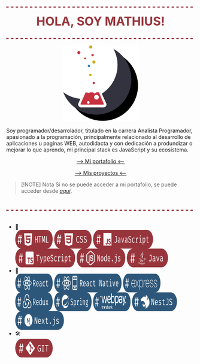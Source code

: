 

<p align="center">
<img src="./src/assets/divider.svg" />
<p align="center">
<font size="6" color="#98353C">
    <strong>HOLA, SOY MATHIUS!</strong>
</font>
</p>
<img src="./src/assets/divider.svg" />
</p>

<p align="center">
<img width="200" src="./src/icons/pipe.svg" />
</p>

Soy programador/desarrolador, titulado en la carrera Analista Programador, apasionado a la programación, principalmente relacionado al desarrollo de aplicaciones u paginas WEB, autodidacta y con dedicación a produndizar o mejorar lo que aprendo, mi principal stack es JavaScript y su ecosistema.

<p align="center">
<a href="https://mathiussolis.dev/">--> <u>Mi portafolio</u> <--</a>
</p>
<p align="center">
<a href="https://mathiussolis.dev/">--> <u>Mis proyectos</u> <--</a>
</p>

> [!NOTE] Nota
> Si no se puede acceder a mi portafolio, se puede acceder desde [*aquí*](https://mathiussolis.vercel.app/).

<br/>
<img src="./src/assets/divider.svg" />
<br/>
<br/>
<ul>
<li>
📖<br/>
<img width="100" height="50" align="center" src="./src/icons/html.svg" />
<img width="100"height="50"  align="center" src="./src/icons/css.svg" />
<img width="160"height="50"  align="center" src="./src/icons/javascript.svg" />
<img width="160"height="50"  align="center" src="./src/icons/typescript.svg" />
<img width="130"height="50"  align="center" src="./src/icons/nodejs.svg" />
<img width="110"height="50"  align="center" src="./src/icons/java.svg" />
</li>
<li>
🚀<br/>
<img width="100" height="50" align="center" src="./src/icons/react.svg" />
<img width="180" height="50" align="center" src="./src/icons/react-native.svg" />
<img width="100" height="50" align="center" src="./src/icons/express.svg" />
<img width="100"height="50"  align="center" src="./src/icons/redux.svg" />
<img width="100" height="50" align="center" src="./src/icons/spring.svg" />
<img width="100" height="50" align="center" src="./src/icons/webpay.svg" />
<img width="120" height="50" align="center" src="./src/icons/nestjs.svg" />
<img width="130" height="50" align="center" src="./src/icons/nextjs.svg" />
</li>
<li>
🛠️<br/>
<img width="100" height="50" align="center" src="./src/icons/git.svg" />
</li>
</ul>
